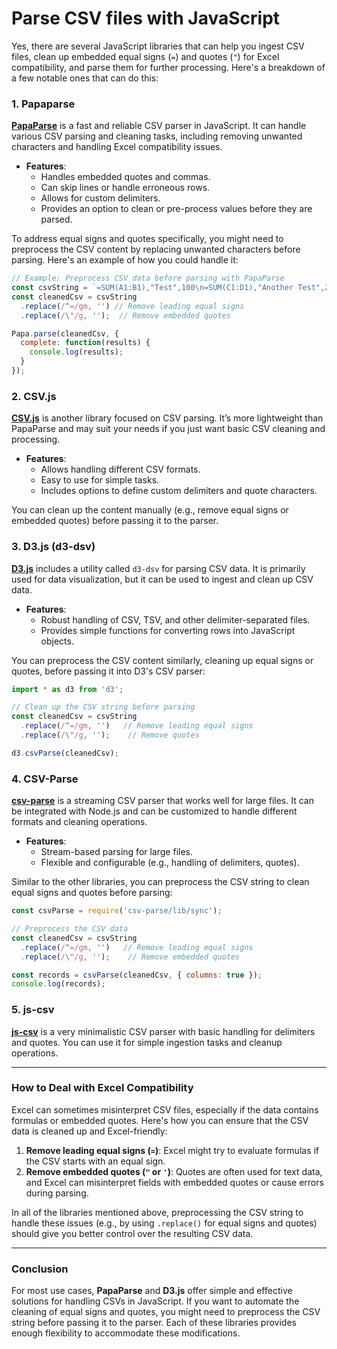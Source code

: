# Parse CSV files with JavaScript

Yes, there are several JavaScript libraries that can help you ingest CSV files, clean up embedded equal signs (`=`) and quotes (`"`) for Excel compatibility, and parse them for further processing. Here's a breakdown of a few notable ones that can do this:

### 1. **Papaparse**
[**PapaParse**](https://www.papaparse.com/) is a fast and reliable CSV parser in JavaScript. It can handle various CSV parsing and cleaning tasks, including removing unwanted characters and handling Excel compatibility issues.

- **Features**:
  - Handles embedded quotes and commas.
  - Can skip lines or handle erroneous rows.
  - Allows for custom delimiters.
  - Provides an option to clean or pre-process values before they are parsed.

To address equal signs and quotes specifically, you might need to preprocess the CSV content by replacing unwanted characters before parsing. Here's an example of how you could handle it:

```javascript
// Example: Preprocess CSV data before parsing with PapaParse
const csvString = `=SUM(A1:B1),"Test",100\n=SUM(C1:D1),"Another Test",200`;
const cleanedCsv = csvString
  .replace(/^=/gm, '') // Remove leading equal signs
  .replace(/\"/g, '');  // Remove embedded quotes

Papa.parse(cleanedCsv, {
  complete: function(results) {
    console.log(results);
  }
});
```

### 2. **CSV.js**
[**CSV.js**](https://github.com/Keyang/node-csv) is another library focused on CSV parsing. It’s more lightweight than PapaParse and may suit your needs if you just want basic CSV cleaning and processing.

- **Features**:
  - Allows handling different CSV formats.
  - Easy to use for simple tasks.
  - Includes options to define custom delimiters and quote characters.

You can clean up the content manually (e.g., remove equal signs or embedded quotes) before passing it to the parser.

### 3. **D3.js (d3-dsv)**
[**D3.js**](https://d3js.org/) includes a utility called `d3-dsv` for parsing CSV data. It is primarily used for data visualization, but it can be used to ingest and clean up CSV data.

- **Features**:
  - Robust handling of CSV, TSV, and other delimiter-separated files.
  - Provides simple functions for converting rows into JavaScript objects.
  
You can preprocess the CSV content similarly, cleaning up equal signs or quotes, before passing it into D3's CSV parser:

```javascript
import * as d3 from 'd3';

// Clean up the CSV string before parsing
const cleanedCsv = csvString
  .replace(/^=/gm, '')   // Remove leading equal signs
  .replace(/\"/g, '');    // Remove quotes

d3.csvParse(cleanedCsv);
```

### 4. **CSV-Parse**
[**csv-parse**](https://csv.js.org/parse/) is a streaming CSV parser that works well for large files. It can be integrated with Node.js and can be customized to handle different formats and cleaning operations.

- **Features**:
  - Stream-based parsing for large files.
  - Flexible and configurable (e.g., handling of delimiters, quotes).
  
Similar to the other libraries, you can preprocess the CSV string to clean equal signs and quotes before parsing:

```javascript
const csvParse = require('csv-parse/lib/sync');

// Preprocess the CSV data
const cleanedCsv = csvString
  .replace(/^=/gm, '')   // Remove leading equal signs
  .replace(/\"/g, '');    // Remove embedded quotes

const records = csvParse(cleanedCsv, { columns: true });
console.log(records);
```

### 5. **js-csv**
[**js-csv**](https://github.com/okfn/js-csv) is a very minimalistic CSV parser with basic handling for delimiters and quotes. You can use it for simple ingestion tasks and cleanup operations.

---

### How to Deal with Excel Compatibility
Excel can sometimes misinterpret CSV files, especially if the data contains formulas or embedded quotes. Here's how you can ensure that the CSV data is cleaned up and Excel-friendly:

1. **Remove leading equal signs (`=`)**: Excel might try to evaluate formulas if the CSV starts with an equal sign.
2. **Remove embedded quotes (`"` or `'`)**: Quotes are often used for text data, and Excel can misinterpret fields with embedded quotes or cause errors during parsing.

In all of the libraries mentioned above, preprocessing the CSV string to handle these issues (e.g., by using `.replace()` for equal signs and quotes) should give you better control over the resulting CSV data.

---

### Conclusion
For most use cases, **PapaParse** and **D3.js** offer simple and effective solutions for handling CSVs in JavaScript. If you want to automate the cleaning of equal signs and quotes, you might need to preprocess the CSV string before passing it to the parser. Each of these libraries provides enough flexibility to accommodate these modifications.
